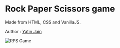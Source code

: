 # Rock Paper Scissors game

Made from HTML, CSS and VanillaJS.

Author : [Yatin Jain](https://www.gtihub.com/theyatinjain/)

![RPS Game](images/screenshot)